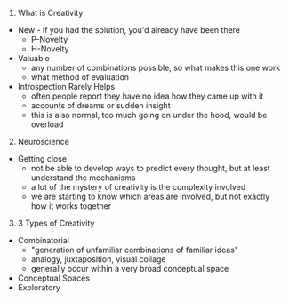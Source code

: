 1. What is Creativity
  * New - if you had the solution, you'd already have been there
    - P-Novelty
    - H-Novelty
  * Valuable
    - any number of combinations possible, so what makes this one work
    - what method of evaluation
  * Introspection Rarely Helps
    - often people report they have no idea how they came up with it
    - accounts of dreams or sudden insight
    - this is also normal, too much going on under the hood, would be overload

2. Neuroscience
  * Getting close
    - not be able to develop ways to predict every thought, but at least understand the mechanisms
    - a lot of the mystery of creativity is the complexity involved
    - we are starting to know which areas are involved, but not exactly how it works together

3. 3 Types of Creativity
  * Combinatorial
    - "generation of unfamiliar combinations of familiar ideas"
    - analogy, juxtaposition, visual collage
    - generally occur within a very broad conceptual space
  * Conceptual Spaces 
  * Exploratory
